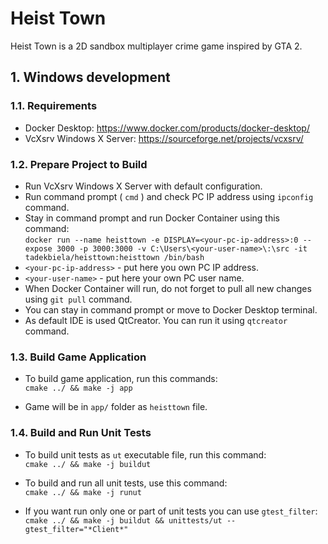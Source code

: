 # Heist Town

Heist Town is a 2D sandbox multiplayer crime game inspired by GTA 2.

## 1. Windows development

### 1.1. Requirements

* Docker Desktop: https://www.docker.com/products/docker-desktop/ 
* VcXsrv Windows X Server: https://sourceforge.net/projects/vcxsrv/ 

### 1.2. Prepare Project to Build

* Run VcXsrv Windows X Server with default configuration.
* Run command prompt ( `cmd` ) and check PC IP address using `ipconfig` command.
* Stay in command prompt and run Docker Container using this command: \
`docker run --name heisttown -e DISPLAY=<your-pc-ip-address>:0 --expose 3000 -p 3000:3000 -v C:\Users\<your-user-name>\:\src -it tadekbiela/heisttown:heisttown /bin/bash`
* `<your-pc-ip-address>` - put here you own PC IP address.
* `<your-user-name>` - put here your own PC user name.
* When Docker Container will run, do not forget to pull all new changes using `git pull` command.
* You can stay in command prompt or move to Docker Desktop terminal.
* As default IDE is used QtCreator. You can run it using `qtcreator` command.

### 1.3. Build Game Application

* To build game application, run this commands: \
`cmake ../ && make -j app`

* Game will be in `app/` folder as `heisttown` file.

### 1.4. Build and Run Unit Tests

* To build unit tests as `ut` executable file, run this command: \
`cmake ../ && make -j buildut`

* To build and run all unit tests, use this command: \
`cmake ../ && make -j runut`

* If you want run only one or part of unit tests you can use `gtest_filter`: \
`cmake ../ && make -j buildut && unittests/ut --gtest_filter="*Client*"`
